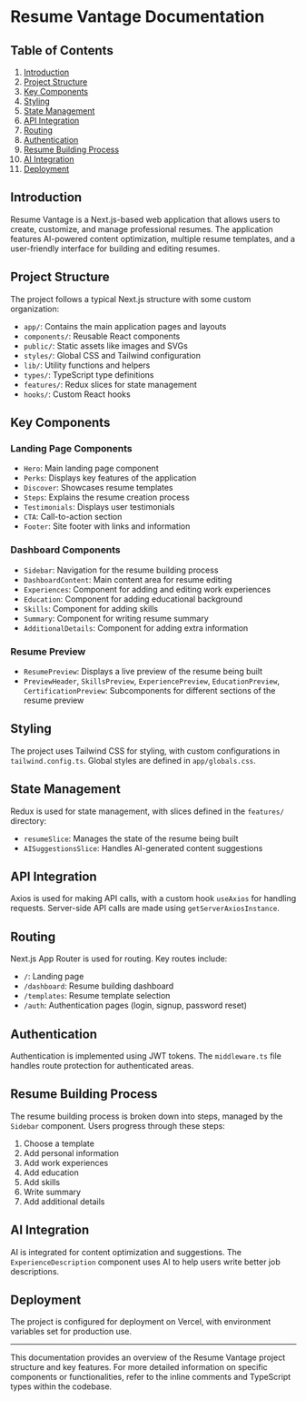 # Resume Vantage Documentation

## Table of Contents

1. [Introduction](#introduction)
2. [Project Structure](#project-structure)
3. [Key Components](#key-components)
4. [Styling](#styling)
5. [State Management](#state-management)
6. [API Integration](#api-integration)
7. [Routing](#routing)
8. [Authentication](#authentication)
9. [Resume Building Process](#resume-building-process)
10. [AI Integration](#ai-integration)
11. [Deployment](#deployment)

## Introduction

Resume Vantage is a Next.js-based web application that allows users to create, customize, and manage professional resumes. The application features AI-powered content optimization, multiple resume templates, and a user-friendly interface for building and editing resumes.

## Project Structure

The project follows a typical Next.js structure with some custom organization:

- `app/`: Contains the main application pages and layouts
- `components/`: Reusable React components
- `public/`: Static assets like images and SVGs
- `styles/`: Global CSS and Tailwind configuration
- `lib/`: Utility functions and helpers
- `types/`: TypeScript type definitions
- `features/`: Redux slices for state management
- `hooks/`: Custom React hooks

## Key Components

### Landing Page Components
- `Hero`: Main landing page component
- `Perks`: Displays key features of the application
- `Discover`: Showcases resume templates
- `Steps`: Explains the resume creation process
- `Testimonials`: Displays user testimonials
- `CTA`: Call-to-action section
- `Footer`: Site footer with links and information

### Dashboard Components
- `Sidebar`: Navigation for the resume building process
- `DashboardContent`: Main content area for resume editing
- `Experiences`: Component for adding and editing work experiences
- `Education`: Component for adding educational background
- `Skills`: Component for adding skills
- `Summary`: Component for writing resume summary
- `AdditionalDetails`: Component for adding extra information

### Resume Preview
- `ResumePreview`: Displays a live preview of the resume being built
- `PreviewHeader`, `SkillsPreview`, `ExperiencePreview`, `EducationPreview`, `CertificationPreview`: Subcomponents for different sections of the resume preview

## Styling

The project uses Tailwind CSS for styling, with custom configurations in `tailwind.config.ts`. Global styles are defined in `app/globals.css`.

## State Management

Redux is used for state management, with slices defined in the `features/` directory:
- `resumeSlice`: Manages the state of the resume being built
- `AISuggestionsSlice`: Handles AI-generated content suggestions

## API Integration

Axios is used for making API calls, with a custom hook `useAxios` for handling requests. Server-side API calls are made using `getServerAxiosInstance`.

## Routing

Next.js App Router is used for routing. Key routes include:
- `/`: Landing page
- `/dashboard`: Resume building dashboard
- `/templates`: Resume template selection
- `/auth`: Authentication pages (login, signup, password reset)

## Authentication

Authentication is implemented using JWT tokens. The `middleware.ts` file handles route protection for authenticated areas.

## Resume Building Process

The resume building process is broken down into steps, managed by the `Sidebar` component. Users progress through these steps:
1. Choose a template
2. Add personal information
3. Add work experiences
4. Add education
5. Add skills
6. Write summary
7. Add additional details

## AI Integration

AI is integrated for content optimization and suggestions. The `ExperienceDescription` component uses AI to help users write better job descriptions.

## Deployment

The project is configured for deployment on Vercel, with environment variables set for production use.

---

This documentation provides an overview of the Resume Vantage project structure and key features. For more detailed information on specific components or functionalities, refer to the inline comments and TypeScript types within the codebase.